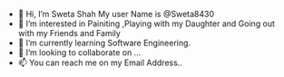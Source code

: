 - 👋 Hi, I’m Sweta Shah My user Name is @Sweta8430 
- 👀 I’m interested in Painiting ,Playing with my Daughter and Going out with my Friends and Family
- 🌱 I’m currently learning Software Engineering.
- 💞️ I’m looking to collaborate on ...
- 📫 You can reach me on my Email Address..

<!---
Sweta8430/Sweta8430 is a ✨ special ✨ repository because its `README.md` (this file) appears on your GitHub profile.
You can click the Preview link to take a look at your changes.
--->
